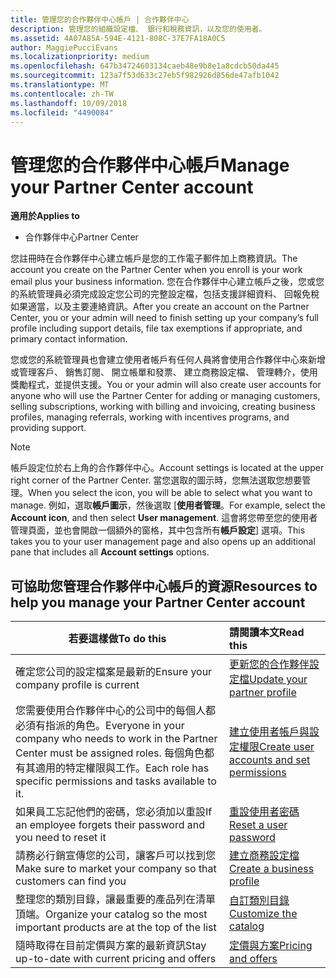 ```yaml
---
title: 管理您的合作夥伴中心帳戶 | 合作夥伴中心
description: 管理您的組織設定檔、 銀行和稅務資訊，以及您的使用者。
ms.assetid: 4A07A85A-594E-4121-808C-37E7FA18A0C5
author: MaggiePucciEvans
ms.localizationpriority: medium
ms.openlocfilehash: 647b34724603134caeb48e9b8e1a8cdcb50da445
ms.sourcegitcommit: 123a7f53d633c27eb5f982926d856de47afb1042
ms.translationtype: MT
ms.contentlocale: zh-TW
ms.lasthandoff: 10/09/2018
ms.locfileid: "4490084"
---
```

# <a name="manage-your-partner-center-account"></a><span data-ttu-id="b94e7-103">管理您的合作夥伴中心帳戶</span><span class="sxs-lookup"><span data-stu-id="b94e7-103">Manage your Partner Center account</span></span>

**<span data-ttu-id="b94e7-104">適用於</span><span class="sxs-lookup"><span data-stu-id="b94e7-104">Applies to</span></span>**

-  <span data-ttu-id="b94e7-105">合作夥伴中心</span><span class="sxs-lookup"><span data-stu-id="b94e7-105">Partner Center</span></span>

<span data-ttu-id="b94e7-106">您註冊時在合作夥伴中心建立帳戶是您的工作電子郵件加上商務資訊。</span><span class="sxs-lookup"><span data-stu-id="b94e7-106">The account you create on the Partner Center when you enroll is your work email plus your business information.</span></span> <span data-ttu-id="b94e7-107">您在合作夥伴中心建立帳戶之後，您或您的系統管理員必須完成設定您公司的完整設定檔，包括支援詳細資料、 回報免稅如果適當，以及主要連絡資訊。</span><span class="sxs-lookup"><span data-stu-id="b94e7-107">After you create an account on the Partner Center, you or your admin will need to finish setting up your company’s full profile including support details, file tax exemptions if appropriate, and primary contact information.</span></span> 

<span data-ttu-id="b94e7-108">您或您的系統管理員也會建立使用者帳戶有任何人員將會使用合作夥伴中心來新增或管理客戶、 銷售訂閱、 開立帳單和發票、 建立商務設定檔、 管理轉介，使用獎勵程式，並提供支援。</span><span class="sxs-lookup"><span data-stu-id="b94e7-108">You or your admin will also create user accounts for anyone who will use the Partner Center for adding or managing customers, selling subscriptions, working with billing and invoicing, creating business profiles, managing referrals, working with incentives programs, and providing support.</span></span>

>[!NOTE]
><span data-ttu-id="b94e7-109">帳戶設定位於右上角的合作夥伴中心。</span><span class="sxs-lookup"><span data-stu-id="b94e7-109">Account settings is located at the upper right corner of the Partner Center.</span></span> <span data-ttu-id="b94e7-110">當您選取的圖示時，您無法選取您想要管理。</span><span class="sxs-lookup"><span data-stu-id="b94e7-110">When you select the icon, you will be able to select what you want to manage.</span></span> <span data-ttu-id="b94e7-111">例如，選取**帳戶圖示**，然後選取 [**使用者管理**。</span><span class="sxs-lookup"><span data-stu-id="b94e7-111">For example, select the **Account icon**, and then select **User management**.</span></span> <span data-ttu-id="b94e7-112">這會將您帶至您的使用者管理頁面，並也會開啟一個額外的窗格，其中包含所有**帳戶設定**\] 選項。</span><span class="sxs-lookup"><span data-stu-id="b94e7-112">This takes you to your user management page and also opens up an additional pane that includes all **Account settings** options.</span></span>


## <a name="resources-to-help-you-manage-your-partner-center-account"></a><span data-ttu-id="b94e7-113">可協助您管理合作夥伴中心帳戶的資源</span><span class="sxs-lookup"><span data-stu-id="b94e7-113">Resources to help you manage your Partner Center account</span></span>

|**<span data-ttu-id="b94e7-114">若要這樣做</span><span class="sxs-lookup"><span data-stu-id="b94e7-114">To do this</span></span>**   |**<span data-ttu-id="b94e7-115">請閱讀本文</span><span class="sxs-lookup"><span data-stu-id="b94e7-115">Read this</span></span>**   |
|-----------------------|:-----------------------|
|<span data-ttu-id="b94e7-116">確定您公司的設定檔案是最新的</span><span class="sxs-lookup"><span data-stu-id="b94e7-116">Ensure your company profile is current</span></span>   |[<span data-ttu-id="b94e7-117">更新您的合作夥伴設定檔</span><span class="sxs-lookup"><span data-stu-id="b94e7-117">Update your partner profile</span></span>](update-your-partner-profile.md)|
|<span data-ttu-id="b94e7-118">您需要使用合作夥伴中心的公司中的每個人都必須有指派的角色。</span><span class="sxs-lookup"><span data-stu-id="b94e7-118">Everyone in your company who needs to work in the Partner Center must be assigned roles.</span></span> <span data-ttu-id="b94e7-119">每個角色都有其適用的特定權限與工作。</span><span class="sxs-lookup"><span data-stu-id="b94e7-119">Each role has specific permissions and tasks available to it.</span></span>|[<span data-ttu-id="b94e7-120">建立使用者帳戶與設定權限</span><span class="sxs-lookup"><span data-stu-id="b94e7-120">Create user accounts and set permissions</span></span>](create-user-accounts-and-set-permissions.md)|
|<span data-ttu-id="b94e7-121">如果員工忘記他們的密碼，您必須加以重設</span><span class="sxs-lookup"><span data-stu-id="b94e7-121">If an employee forgets their password and you need to reset it</span></span>  |[<span data-ttu-id="b94e7-122">重設使用者密碼</span><span class="sxs-lookup"><span data-stu-id="b94e7-122">Reset a user password</span></span>](reset-a-user-password.md)|
|<span data-ttu-id="b94e7-123">請務必行銷宣傳您的公司，讓客戶可以找到您</span><span class="sxs-lookup"><span data-stu-id="b94e7-123">Make sure to market your company so that customers can find you</span></span>   |[<span data-ttu-id="b94e7-124">建立商務設定檔</span><span class="sxs-lookup"><span data-stu-id="b94e7-124">Create a business profile</span></span>](create-a-marketing-profile.md)|
|<span data-ttu-id="b94e7-125">整理您的類別目錄，讓最重要的產品列在清單頂端。</span><span class="sxs-lookup"><span data-stu-id="b94e7-125">Organize your catalog so the most important products are at the top of the list</span></span>   |[<span data-ttu-id="b94e7-126">自訂類別目錄</span><span class="sxs-lookup"><span data-stu-id="b94e7-126">Customize the catalog</span></span>](customize-the-catalog.md)|
|<span data-ttu-id="b94e7-127">隨時取得在目前定價與方案的最新資訊</span><span class="sxs-lookup"><span data-stu-id="b94e7-127">Stay up-to-date with current pricing and offers</span></span>   |[<span data-ttu-id="b94e7-128">定價與方案</span><span class="sxs-lookup"><span data-stu-id="b94e7-128">Pricing and offers</span></span>](pricing-and-offers.md)|













 

 



